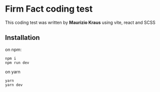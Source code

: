 # Firm Fact coding test

This coding test was written by **Maurizio Kraus** using vite, react and SCSS

## Installation

on npm:

```
npm i
npm run dev
```

on yarn

```
yarn
yarn dev
```
